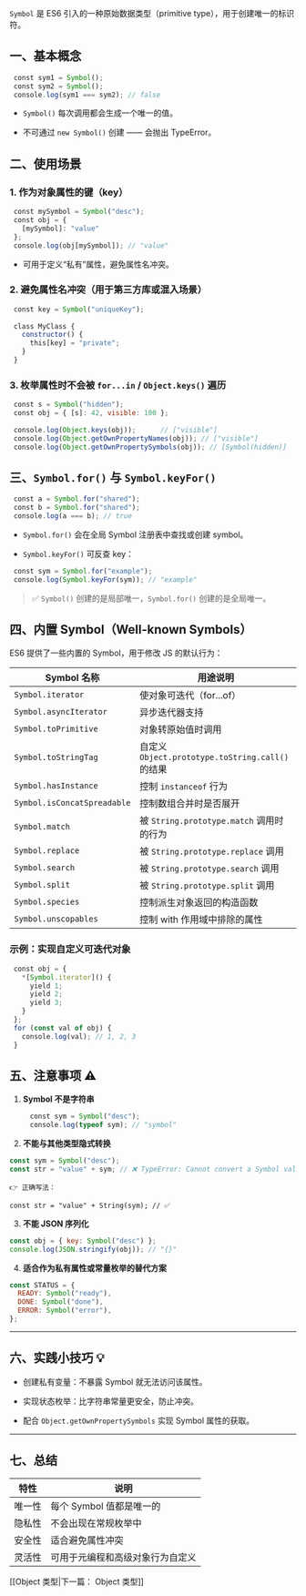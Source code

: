 `Symbol` 是 ES6 引入的一种原始数据类型（primitive type），用于创建唯一的标识符。

## 一、基本概念

```js
 const sym1 = Symbol();  
 const sym2 = Symbol();  
 console.log(sym1 === sym2); // false
```

- `Symbol()` 每次调用都会生成一个唯一的值。
  
- 不可通过 `new Symbol()` 创建 —— 会抛出 TypeError。

## 二、使用场景

### 1. 作为对象属性的键（key）

```js
 const mySymbol = Symbol("desc");  
 const obj = {  
   [mySymbol]: "value"  
 };  
 console.log(obj[mySymbol]); // "value"
```

- 可用于定义“私有”属性，避免属性名冲突。

### 2. 避免属性名冲突（用于第三方库或混入场景）

```js
 const key = Symbol("uniqueKey");  
 ​  
 class MyClass {  
   constructor() {  
     this[key] = "private";  
   }  
 }
```

### 3. 枚举属性时不会被 `for...in` / `Object.keys()` 遍历

```js
 const s = Symbol("hidden");  
 const obj = { [s]: 42, visible: 100 };  
 ​  
 console.log(Object.keys(obj));      // ["visible"]  
 console.log(Object.getOwnPropertyNames(obj)); // ["visible"]  
 console.log(Object.getOwnPropertySymbols(obj)); // [Symbol(hidden)]
```


## 三、`Symbol.for()` 与 `Symbol.keyFor()`

```js
 const a = Symbol.for("shared");  
 const b = Symbol.for("shared");  
 console.log(a === b); // true
```

- `Symbol.for()` 会在全局 Symbol 注册表中查找或创建 symbol。
  
- `Symbol.keyFor()` 可反查 key：


```js
 const sym = Symbol.for("example");  
 console.log(Symbol.keyFor(sym)); // "example"
```

> ✅ `Symbol()` 创建的是局部唯一，`Symbol.for()` 创建的是全局唯一。


## 四、内置 Symbol（Well-known Symbols）

ES6 提供了一些内置的 Symbol，用于修改 JS 的默认行为：

|Symbol 名称|用途说明|
|---|---|
|`Symbol.iterator`|使对象可迭代（for...of）|
|`Symbol.asyncIterator`|异步迭代器支持|
|`Symbol.toPrimitive`|对象转原始值时调用|
|`Symbol.toStringTag`|自定义 `Object.prototype.toString.call()` 的结果|
|`Symbol.hasInstance`|控制 `instanceof` 行为|
|`Symbol.isConcatSpreadable`|控制数组合并时是否展开|
|`Symbol.match`|被 `String.prototype.match` 调用时的行为|
|`Symbol.replace`|被 `String.prototype.replace` 调用|
|`Symbol.search`|被 `String.prototype.search` 调用|
|`Symbol.split`|被 `String.prototype.split` 调用|
|`Symbol.species`|控制派生对象返回的构造函数|
|`Symbol.unscopables`|控制 with 作用域中排除的属性|

### 示例：实现自定义可迭代对象

```js
 const obj = {  
   *[Symbol.iterator]() {  
     yield 1;  
     yield 2;  
     yield 3;  
   }  
 };  
 for (const val of obj) {  
   console.log(val); // 1, 2, 3  
 }
```


## 五、注意事项 ⚠️

1. **Symbol 不是字符串**

```js
     const sym = Symbol("desc");  
     console.log(typeof sym); // "symbol"
```
2. **不能与其他类型隐式转换**

```js
const sym = Symbol("desc");  
const str = "value" + sym; // ❌ TypeError: Cannot convert a Symbol value to a string
```

    👉 正确写法：
    
    const str = "value" + String(sym); // ✅

3. **不能 JSON 序列化**
   
```js
const obj = { key: Symbol("desc") };  
console.log(JSON.stringify(obj)); // "{}"
```

4. **适合作为私有属性或常量枚举的替代方案**
   
```js
const STATUS = {  
  READY: Symbol("ready"),  
  DONE: Symbol("done"),  
  ERROR: Symbol("error"),  
};
```


---

## 六、实践小技巧 💡

- 创建私有变量：不暴露 Symbol 就无法访问该属性。
  
- 实现状态枚举：比字符串常量更安全，防止冲突。
  
- 配合 `Object.getOwnPropertySymbols` 实现 Symbol 属性的获取。
  

---

## 七、总结

|特性|说明|
|---|---|
|唯一性|每个 Symbol 值都是唯一的|
|隐私性|不会出现在常规枚举中|
|安全性|适合避免属性冲突|
|灵活性|可用于元编程和高级对象行为自定义|


[[Object 类型|下一篇： Object 类型]]
